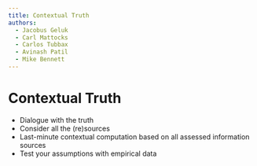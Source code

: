 ```yaml
---
title: Contextual Truth
authors:
  - Jacobus Geluk
  - Carl Mattocks
  - Carlos Tubbax
  - Avinash Patil
  - Mike Bennett
---
```

# Contextual Truth

<!--summary-start-->
- Dialogue with the truth
- Consider all the (re)sources
- Last-minute contextual computation based on all assessed information sources
- Test your assumptions with empirical data
<!--summary-end-->
